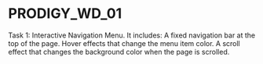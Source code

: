 # PRODIGY_WD_01
Task 1: Interactive Navigation Menu. It includes:  A fixed navigation bar at the top of the page. Hover effects that change the menu item color. A scroll effect that changes the background color when the page is scrolled.
